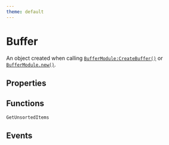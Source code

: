 ```yaml
---
theme: default
---
```


# Buffer

An object created when calling [`BufferModule:CreateBuffer()`]() or [`BufferModule.new()`]().

## Properties

## Functions
`GetUnsortedItems`

## Events
